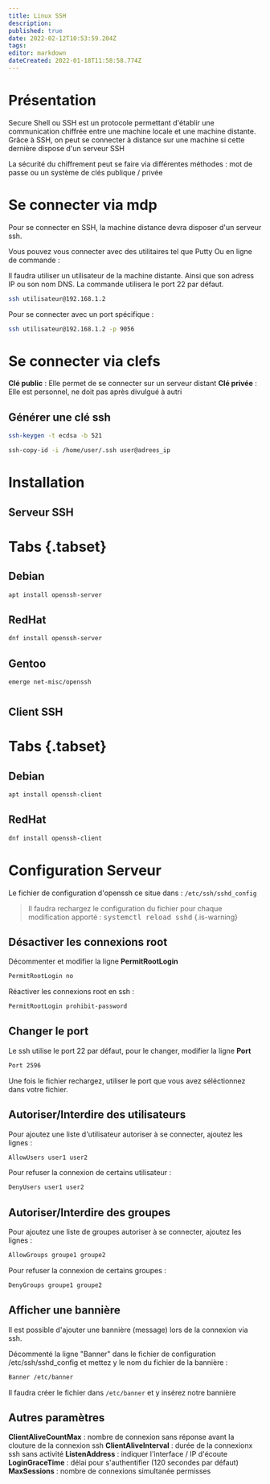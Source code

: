 ```yaml
---
title: Linux SSH
description: 
published: true
date: 2022-02-12T10:53:59.204Z
tags: 
editor: markdown
dateCreated: 2022-01-18T11:58:58.774Z
---
```


# Présentation
Secure Shell ou SSH est un protocole permettant d'établir une communication chiffrée entre une machine locale et une machine distante. Grâce à SSH, on peut se connecter à distance sur une machine si cette dernière dispose d'un serveur SSH

La sécurité du chiffrement peut se faire via différentes méthodes : mot de passe ou un système de clés publique / privée

# Se connecter via mdp
Pour se connecter en SSH, la machine distance devra disposer d'un serveur ssh.

Vous pouvez vous connecter avec des utilitaires tel que Putty
Ou en ligne de commande :

Il faudra utiliser un utilisateur de la machine distante. Ainsi que son adress IP ou son nom DNS.
La commande utilisera le port 22 par défaut.
```bash
ssh utilisateur@192.168.1.2
```

Pour se connecter avec un port spécifique :
```bash
ssh utilisateur@192.168.1.2 -p 9056
```

# Se connecter via clefs

**Clé public** : Elle permet de se connecter sur un serveur distant
**Clé privée** : Elle est personnel, ne doit pas après divulgué à autri

## Générer une clé ssh
```bash
ssh-keygen -t ecdsa -b 521
```

```bash
ssh-copy-id -i /home/user/.ssh user@adrees_ip
```



# Installation
## Serveur SSH
# Tabs {.tabset}
## Debian
```bash
apt install openssh-server
```
## RedHat
```bash
dnf install openssh-server
```
## Gentoo
```bash
emerge net-misc/openssh
```
#
## Client SSH
# Tabs {.tabset}
## Debian
```bash
apt install openssh-client
```
## RedHat
```bash
dnf install openssh-client
```



# Configuration Serveur

Le fichier de configuration d'openssh ce situe dans : `/etc/ssh/sshd_config`

> Il faudra rechargez le configuration du fichier pour chaque modification apporté :
> <kbd>systemctl reload sshd</kbd>
{.is-warning}


## Désactiver les connexions root
Décommenter et modifier la ligne **PermitRootLogin**

```bash
PermitRootLogin no
```
Réactiver les connexions root en ssh :
```bash
PermitRootLogin prohibit-password
```

## Changer le port

Le ssh utilise le port 22 par défaut, pour le changer, modifier la ligne **Port**
```bash
Port 2596
```
Une fois le fichier rechargez, utiliser le port que vous avez séléctionnez dans votre fichier.

## Autoriser/Interdire des utilisateurs
Pour ajoutez une liste d'utilisateur autoriser à se connecter, ajoutez les lignes :
```bash
AllowUsers user1 user2
```

Pour refuser la connexion de certains utilisateur : 
```bash
DenyUsers user1 user2
```

## Autoriser/Interdire des groupes
Pour ajoutez une liste de groupes autoriser à se connecter, ajoutez les lignes :
```bash
AllowGroups groupe1 groupe2
```

Pour refuser la connexion de certains groupes : 
```bash
DenyGroups groupe1 groupe2
```

## Afficher une bannière
Il est possible d'ajouter une bannière (message) lors de la connexion via ssh.

Décommenté la ligne "Banner" dans le fichier de configuration /etc/ssh/sshd_config et mettez y le nom du fichier de la bannière :
```bash
Banner /etc/banner
```

Il faudra créer le fichier dans `/etc/banner` et y insérez notre bannière

## Autres paramètres
**ClientAliveCountMax** : nombre de connexion sans réponse avant la clouture de la connexion ssh
**ClientAliveInterval** : durée de la connexionx ssh sans activité
**ListenAddress** : indiquer l'interface / IP d'écoute
**LoginGraceTime** : délai pour s'authentifier (120 secondes par défaut)
**MaxSessions** : nombre de connexions simultanée permisses